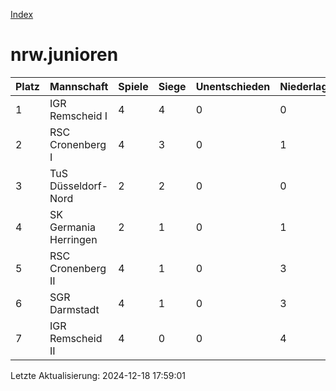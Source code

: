[Index](./README.md)

# nrw.junioren

| Platz |  Mannschaft |  Spiele |  Siege |  Unentschieden |  Niederlagen |  Tore |  Differenz |  Punkte | 
| --- |  --- |  --- |  --- |  --- |  --- |  --- |  --- |  --- |  
|  1 |   IGR Remscheid I |   4 |   4 |   0 |   0 |   44:1 |   43 |   12 |  
|  2 |   RSC Cronenberg I |   4 |   3 |   0 |   1 |   24:16 |   8 |   9 |  
|  3 |   TuS Düsseldorf-Nord |   2 |   2 |   0 |   0 |   11:2 |   9 |   6 |  
|  4 |   SK Germania Herringen |   2 |   1 |   0 |   1 |   10:4 |   6 |   3 |  
|  5 |   RSC Cronenberg II |   4 |   1 |   0 |   3 |   10:25 |   -15 |   3 |  
|  6 |   SGR Darmstadt |   4 |   1 |   0 |   3 |   10:28 |   -18 |   3 |  
|  7 |   IGR Remscheid II |   4 |   0 |   0 |   4 |   2:35 |   -33 |   0 |  


Letzte Aktualisierung: 2024-12-18 17:59:01